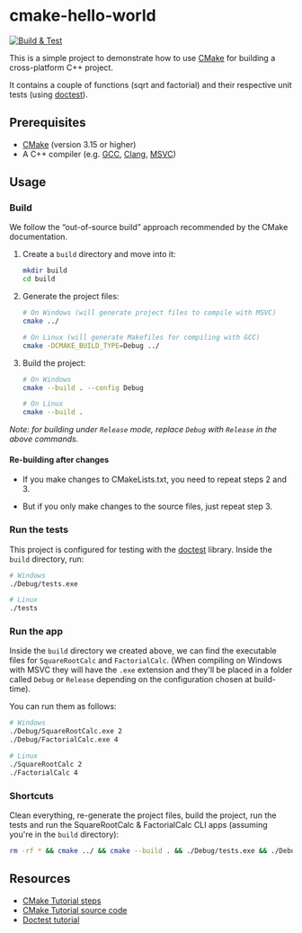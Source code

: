 # cmake-hello-world

[![Build & Test](https://github.com/InspireFoundationEc/cmake-hello-world/actions/workflows/build_and_test.yml/badge.svg)](https://github.com/InspireFoundationEc/cmake-hello-world/actions/workflows/build_and_test.yml)

This is a simple project to demonstrate how to use [CMake](https://cmake.org/) for building a cross-platform C++ project.

It contains a couple of functions (sqrt and factorial) and their respective unit tests (using [doctest](https://github.com/doctest/doctest)).

## Prerequisites

- [CMake](https://cmake.org/install/) (version 3.15 or higher)
- A C++ compiler (e.g. [GCC](https://gcc.gnu.org/), [Clang](https://clang.llvm.org/), [MSVC](https://visualstudio.microsoft.com/))

## Usage
### Build

We follow the “out-of-source build” approach recommended by the CMake documentation.

1. Create a `build` directory and move into it:
    ```bash
    mkdir build
    cd build
    ```

2. Generate the project files:
    ```bash
    # On Windows (will generate project files to compile with MSVC)
    cmake ../

    # On Linux (will generate Makefiles for compiling with GCC)
    cmake -DCMAKE_BUILD_TYPE=Debug ../
    ```

3. Build the project:
    ```bash
    # On Windows
    cmake --build . --config Debug

    # On Linux
    cmake --build .
    ```

_Note: for building under `Release` mode, replace `Debug` with `Release` in the above commands._

#### Re-building after changes

- If you make changes to CMakeLists.txt, you need to repeat steps 2 and 3. 

- But if you only make changes to the source files, just repeat step 3.

### Run the tests
This project is configured for testing with the [doctest](https://github.com/doctest/doctest) library. Inside the `build` directory, run:
```bash
# Windows
./Debug/tests.exe

# Linux
./tests
```

### Run the app
Inside the `build` directory we created above, we can find the executable files for `SquareRootCalc` and `FactorialCalc`. (When compiling on Windows with MSVC they will have the `.exe` extension and they'll be placed in a folder called `Debug` or `Release` depending on the configuration chosen at build-time). 

You can run them as follows:

```bash
# Windows
./Debug/SquareRootCalc.exe 2
./Debug/FactorialCalc.exe 4

# Linux
./SquareRootCalc 2
./FactorialCalc 4
```

### Shortcuts

Clean everything, re-generate the project files, build the project, run the tests and run the SquareRootCalc & FactorialCalc CLI apps (assuming you're in the `build` directory):

```bash
rm -rf * && cmake ../ && cmake --build . && ./Debug/tests.exe && ./Debug/SquareRootCalc.exe 2 && ./Debug/FactorialCalc.exe 4
```


## Resources
- [CMake Tutorial steps](https://cmake.org/cmake/help/latest/guide/tutorial/)
- [CMake Tutorial source code](https://github.com/Kitware/CMake/tree/master/Help/guide/tutorial)
- [Doctest tutorial](https://github.com/doctest/doctest/blob/master/doc/markdown/tutorial.md)